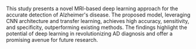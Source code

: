 This study presents a novel MRI-based deep learning approach for the accurate detection of 
Alzheimer's disease. The proposed model, leveraging CNN architecture and transfer learning, 
achieves high accuracy, sensitivity, and specificity, outperforming existing methods. The findings 
highlight the potential of deep learning in revolutionizing AD diagnosis and offer a promising avenue 
for future research.
